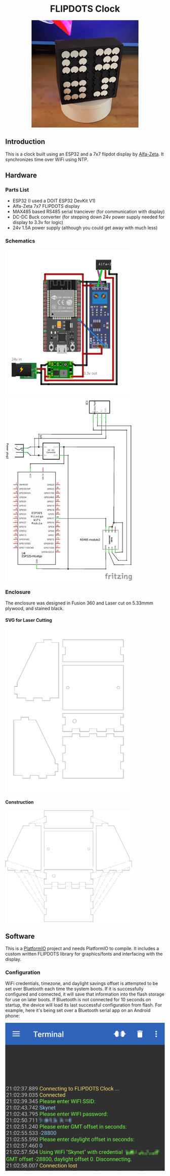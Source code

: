 <h1 align="center">FLIPDOTS Clock</h1>
<p align="center">
<img src="/docs/anim.gif" alt="Clock gif">
</p>

## Introduction
This is a clock built using an ESP32 and a 7x7 flipdot display by [Alfa-Zeta](https://flipdots.com/en/home/). It synchronizes time over WiFi using NTP.

## Hardware
### Parts List
 - ESP32 (I used a DOIT ESP32 DevKit V1)
 - Alfa-Zeta 7x7 FLIPDOTS display
 - MAX485 based RS485 serial tranciever (for communication with display)
 - DC-DC Buck converter (for stepping down 24v power supply needed for display to 3.3v for logic)
 - 24v 1.5A power supply (although you could get away with much less)
### Schematics
<img src="/docs/FLIPDOTS_bb.png" alt="Android serial settings" width="400"> <img src="/docs/FLIPDOTS_schem.png" alt="Android serial settings" width="400">
### Enclosure
The enclosure was designed in Fusion 360 and Laser cut on 5.33mmm plywood, and stained black.

#### SVG for Laser Cutting
<img src="/docs/enclosure.svg" alt="Android serial settings" width="400">

#### Construction
<img src="/docs/enclosure_construction.png" alt="Android serial settings" width="400">

## Software
This is a [PlatformIO](https://platformio.org/) project and needs PlatformIO to compile. It includes a custom written FLIPDOTS library for graphics/fonts and interfacing with the display.
### Configuration
WiFi credentials, timezone, and daylight savings offset is attempted to be set over Bluetooth each time the system boots. If it is successfully configured and connected, it will save that information into the flash storage for use on later boots. If Bluetooth is not connected for 10 seconds on startup, the device will load its last successful configuration from flash.
For example, here it's being set over a Bluetooth serial app on an Android phone:

<img src="/docs/setup.png" alt="Android serial settings" width="600">
